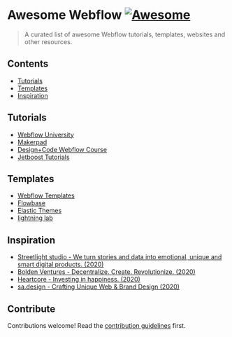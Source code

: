 # Awesome Webflow [![Awesome](https://awesome.re/badge.svg)](https://awesome.re)

> A curated list of awesome Webflow tutorials, templates, websites and other resources.

## Contents

- [Tutorials](#tutorials)
- [Templates](#templates)
- [Inspiration](#inspiration)

## Tutorials

- [Webflow University](https://university.webflow.com/?ref=awesome-webflow)
- [Makerpad](https://www.makerpad.co/tutorials?company=webflow/?ref=awesome-webflow)
- [Design+Code Webflow Course](https://designcode.io/webflow/?ref=awesome-webflow)
- [Jetboost Tutorials](https://www.jetboost.io/tutorials/?ref=awesome-webflow)

## Templates

- [Webflow Templates](https://webflow.com/templates/?ref=awesome-webflow)
- [Flowbase](https://www.flowbase.co/?ref=awesome-webflow)
- [Elastic Themes](https://www.elasticthemes.com/?ref=awesome-webflow)
- [lightning lab](https://www.lightninglab.design/?ref=awesome-webflow)

## Inspiration

- [Streetlight studio - We turn stories and data into emotional, unique and smart digital products. (2020)](https://www.studiostreetlight.com/?ref=awesome-webflow)
- [Bolden Ventures - Decentralize. Create. Revolutionize. (2020)](https://www.bolden.ventures/?ref=awesome-webflow)
- [Heartcore - Investing in happiness. (2020)](https://www.heartcore.com/?ref=awesome-webflow)
- [sa.design - Crafting Unique Web & Brand Design (2020)](https://www.sa-design.co/?ref=awesome-webflow)

## Contribute

Contributions welcome! Read the [contribution guidelines](contributing.md) first.
